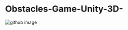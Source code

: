 # Obstacles-Game-Unity-3D-

![github image]([https://user-images.githubusercontent.com/23399574/170560996-3363c3f7-feef-4886-b99b-d19ce1fe8c07.PNG](https://user-images.githubusercontent.com/23399574/170562026-e3d387c1-eee1-496c-bb06-f24f0529d990.PNG))
